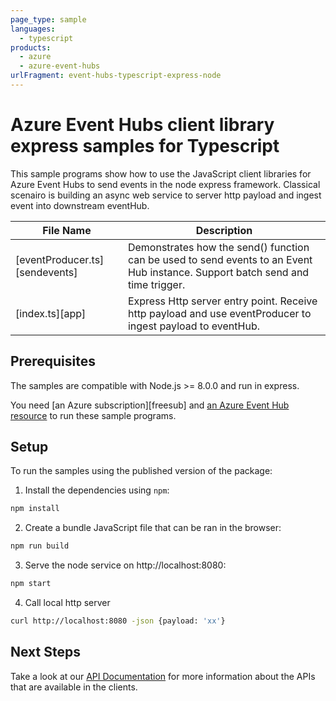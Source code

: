 ```yaml
---
page_type: sample
languages:
  - typescript
products:
  - azure
  - azure-event-hubs
urlFragment: event-hubs-typescript-express-node
---
```


# Azure Event Hubs client library express samples for Typescript

This sample programs show how to use the JavaScript client libraries for Azure Event Hubs to send events in the node express framework. Classical scenairo is building an async web service to server http payload and ingest event into downstream eventHub.

| **File Name**                  | **Description**                                                                                                                |
| ------------------------------ | ------------------------------------------------------------------------------------------------------------------------------ |
| [eventProducer.ts][sendevents] | Demonstrates how the send() function can be used to send events to an Event Hub instance. Support batch send and time trigger. |
| [index.ts][app]                | Express Http server entry point. Receive http payload and use eventProducer to ingest payload to eventHub.                     |

## Prerequisites

The samples are compatible with Node.js >= 8.0.0 and run in express.

You need [an Azure subscription][freesub] and [an Azure Event Hub resource][azhubacct] to run these sample programs.

## Setup

To run the samples using the published version of the package:

1. Install the dependencies using `npm`:

```bash
npm install
```

2. Create a bundle JavaScript file that can be ran in the browser:

```bash
npm run build
```

3. Serve the node service on http://localhost:8080:

```bash
npm start
```

4. Call local http server

```bash
curl http://localhost:8080 -json {payload: 'xx'}
```

## Next Steps

Take a look at our [API Documentation][apiref] for more information about the APIs that are available in the clients.

[apiref]: https://docs.microsoft.com/javascript/api/@azure/event-hubs
[azhubacct]: https://docs.microsoft.com/azure/event-hubs/event-hubs-node-get-started-send
[aziothub]: https://docs.microsoft.com/azure/iot-hub/iot-hub-node-node-module-twin-getstarted
